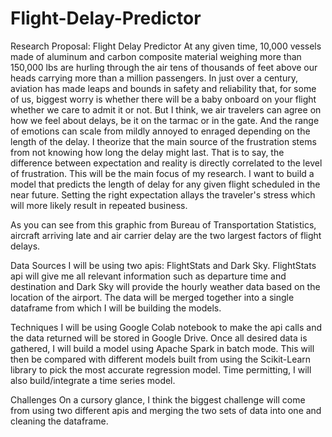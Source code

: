 # Flight-Delay-Predictor
Research Proposal: Flight Delay Predictor
At any given time, 10,000 vessels made of aluminum and carbon composite material weighing more than 150,000 lbs are hurling through the air tens of thousands of feet above our heads carrying more than a million passengers. In just over a century, aviation has made leaps and bounds in safety and reliability that, for some of us, biggest worry is whether there will be a baby onboard on your flight whether we care to admit it or not. But I think, we air travelers can agree on how we feel about delays, be it on the tarmac or in the gate. And the range of emotions can scale from mildly annoyed to enraged depending on the length of the delay. I theorize that the main source of the frustration stems from not knowing how long the delay might last. That is to say, the difference between expectation and reality is directly correlated to the level of frustration. This will be the main focus of my research. I want to build a model that predicts the length of delay for any given flight scheduled in the near future. Setting the right expectation allays the traveler's stress which will more likely result in repeated business.

As you can see from this graphic from Bureau of Transportation Statistics, aircraft arriving late and air carrier delay are the two largest factors of flight delays.

Data Sources
I will be using two apis: FlightStats and Dark Sky. FlightStats api will give me all relevant information such as departure time and destination and Dark Sky will provide the hourly weather data based on the location of the airport. The data will be merged together into a single dataframe from which I will be building the models.

Techniques
I will be using Google Colab notebook to make the api calls and the data returned will be stored in Google Drive. Once all desired data is gathered, I will build a model using Apache Spark in batch mode. This will then be compared with different models built from using the Scikit-Learn library to pick the most accurate regression model. Time permitting, I will also build/integrate a time series model.

Challenges
On a cursory glance, I think the biggest challenge will come from using two different apis and merging the two sets of data into one and cleaning the dataframe.
